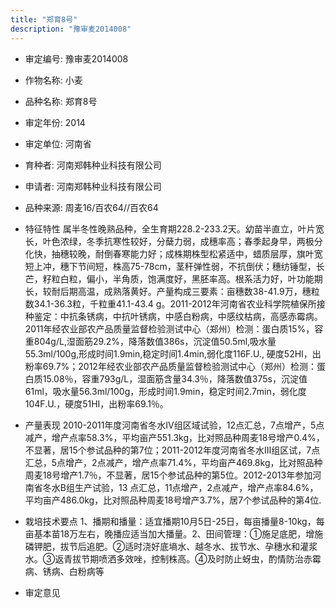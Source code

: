 ```yaml
---
title: "郑育8号"
description: "豫审麦2014008"
---
```

* 审定编号:  豫审麦2014008

*  作物名称:  小麦

*  品种名称:  郑育8号

*  审定年份:  2014

*  审定单位:  河南省

* 育种者:  河南郑韩种业科技有限公司

*  申请者:  河南郑韩种业科技有限公司

*  品种来源:  周麦16/百农64//百农64


*  特征特性
属半冬性晚熟品种，全生育期228.2-233.2天。幼苗半直立，叶片宽长，叶色浓绿，冬季抗寒性较好，分蘖力弱，成穗率高；春季起身早，两极分化快，抽穗较晚，耐倒春寒能力好；成株期株型松紧适中，蜡质层厚，旗叶宽短上冲，穗下节间短，株高75-78cm，茎秆弹性弱，不抗倒伏；穗纺锤型，长芒，籽粒白粒，偏小，半角质，饱满度好，黑胚率高。根系活力好，叶功能期长，较耐后期高温，成熟落黄好。产量构成三要素：亩穗数38-41.9万，穗粒数34.1-36.3粒，千粒重41.1-43.4 g。2011-2012年河南省农业科学院植保所接种鉴定：中抗条锈病，中抗叶锈病，中感白粉病，中感纹枯病，高感赤霉病。2011年经农业部农产品质量监督检验测试中心（郑州）检测：蛋白质15%，容重804g/L,湿面筋29.2%，降落数值386s，沉淀值50.5ml,吸水量55.3ml/100g,形成时间1.9min,稳定时间1.4min,弱化度116F.U., 硬度52HI，出粉率69.7%；2012年经农业部农产品质量监督检验测试中心（郑州）检测：蛋白质15.08％，容重793g/L，湿面筋含量34.3％，降落数值375s，沉淀值61ml，吸水量56.3ml/100g，形成时间1.9min，稳定时间2.7min，弱化度104F.U.，硬度51HI，出粉率69.1％。


*  产量表现
2010-2011年度河南省冬水Ⅳ组区域试验，12点汇总，7点增产，5点减产，增产点率58.3%，平均亩产551.3kg，比对照品种周麦18号增产0.4%，不显著，居15个参试品种的第7位；2011-2012年度河南省冬水Ⅲ组区试，7点汇总，5点增产，2点减产，增产点率71.4%，平均亩产469.8kg，比对照品种周麦18号增产1.7％，不显著，居15个参试品种的第5位。2012-2013年参加河南省冬水B组生产试验，13 点汇总，11点增产，2点减产，增产点率84.6%，平均亩产486.0kg，比对照品种周麦18号增产3.7%，居7个参试品种的第4位.


*  栽培技术要点
1、播期和播量：适宜播期10月5日-25日，每亩播量8-10kg，每亩基本苗18万左右，晚播应适当加大播量。2、田间管理：①施足底肥，增施磷钾肥，拔节后追肥。②适时浇好底墒水、越冬水、拔节水、孕穗水和灌浆水。③返青拔节期喷洒多效唑，控制株高。④及时防止蚜虫，酌情防治赤霉病、锈病、白粉病等


*  审定意见

